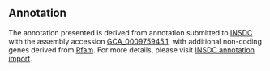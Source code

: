 

Annotation
----------

The annotation presented is derived from annotation submitted to
[INSDC](http://www.insdc.org) with the assembly accession
[GCA\_000975945.1](http://www.ebi.ac.uk/ena/data/view/GCA_000975945.1),
with additional non-coding genes derived from
[Rfam](http://rfam.xfam.org/). For more details, please visit [INSDC
annotation
import](http://ensemblgenomes.org/info/data/insdc_annotation).
